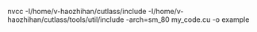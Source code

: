 nvcc -I/home/v-haozhihan/cutlass/include -I/home/v-haozhihan/cutlass/tools/util/include -arch=sm_80 my_code.cu -o example